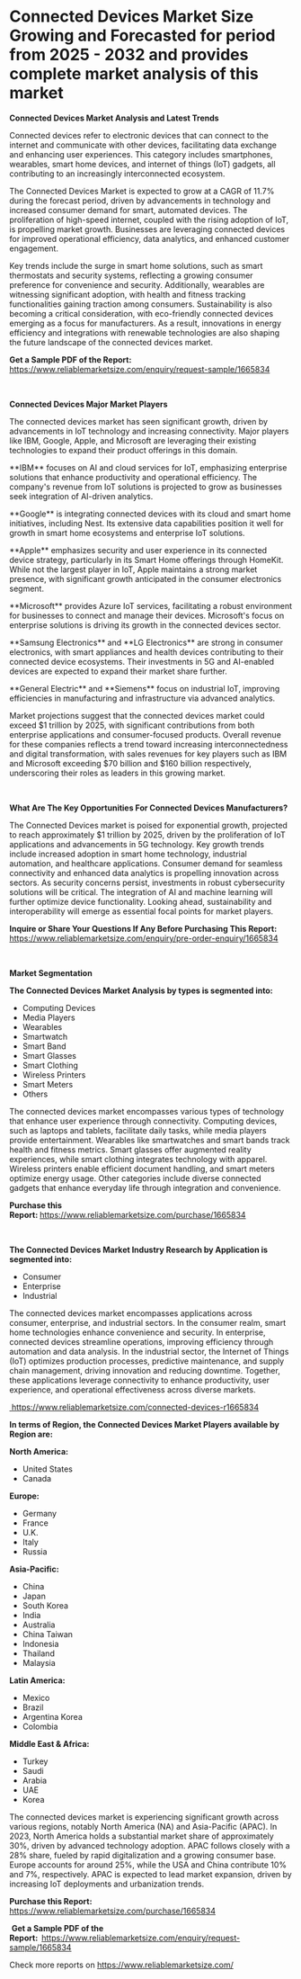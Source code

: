 <p><h1>Connected Devices Market Size Growing and Forecasted for period from 2025 - 2032 and provides complete market analysis of this market</h1></p><p><strong>Connected Devices Market Analysis and Latest Trends</strong></p>
<p><p>Connected devices refer to electronic devices that can connect to the internet and communicate with other devices, facilitating data exchange and enhancing user experiences. This category includes smartphones, wearables, smart home devices, and internet of things (IoT) gadgets, all contributing to an increasingly interconnected ecosystem.</p><p>The Connected Devices Market is expected to grow at a CAGR of 11.7% during the forecast period, driven by advancements in technology and increased consumer demand for smart, automated devices. The proliferation of high-speed internet, coupled with the rising adoption of IoT, is propelling market growth. Businesses are leveraging connected devices for improved operational efficiency, data analytics, and enhanced customer engagement.</p><p>Key trends include the surge in smart home solutions, such as smart thermostats and security systems, reflecting a growing consumer preference for convenience and security. Additionally, wearables are witnessing significant adoption, with health and fitness tracking functionalities gaining traction among consumers. Sustainability is also becoming a critical consideration, with eco-friendly connected devices emerging as a focus for manufacturers. As a result, innovations in energy efficiency and integrations with renewable technologies are also shaping the future landscape of the connected devices market.</p></p>
<p><strong>Get a Sample PDF of the Report:&nbsp;</strong> <a href="https://www.reliablemarketsize.com/enquiry/request-sample/1665834?utm_campaign=2759&utm_medium=2&utm_source=Github&utm_content=ia&utm_term=03032025&utm_id=connected-devices">https://www.reliablemarketsize.com/enquiry/request-sample/1665834</a></p>
<p>&nbsp;</p>
<p><strong>Connected Devices Major Market Players</strong></p>
<p><p>The connected devices market has seen significant growth, driven by advancements in IoT technology and increasing connectivity. Major players like IBM, Google, Apple, and Microsoft are leveraging their existing technologies to expand their product offerings in this domain.</p><p>**IBM** focuses on AI and cloud services for IoT, emphasizing enterprise solutions that enhance productivity and operational efficiency. The company's revenue from IoT solutions is projected to grow as businesses seek integration of AI-driven analytics.</p><p>**Google** is integrating connected devices with its cloud and smart home initiatives, including Nest. Its extensive data capabilities position it well for growth in smart home ecosystems and enterprise IoT solutions.</p><p>**Apple** emphasizes security and user experience in its connected device strategy, particularly in its Smart Home offerings through HomeKit. While not the largest player in IoT, Apple maintains a strong market presence, with significant growth anticipated in the consumer electronics segment.</p><p>**Microsoft** provides Azure IoT services, facilitating a robust environment for businesses to connect and manage their devices. Microsoft's focus on enterprise solutions is driving its growth in the connected devices sector.</p><p>**Samsung Electronics** and **LG Electronics** are strong in consumer electronics, with smart appliances and health devices contributing to their connected device ecosystems. Their investments in 5G and AI-enabled devices are expected to expand their market share further.</p><p>**General Electric** and **Siemens** focus on industrial IoT, improving efficiencies in manufacturing and infrastructure via advanced analytics.</p><p>Market projections suggest that the connected devices market could exceed $1 trillion by 2025, with significant contributions from both enterprise applications and consumer-focused products. Overall revenue for these companies reflects a trend toward increasing interconnectedness and digital transformation, with sales revenues for key players such as IBM and Microsoft exceeding $70 billion and $160 billion respectively, underscoring their roles as leaders in this growing market.</p></p>
<p>&nbsp;</p>
<p><strong>What Are The Key Opportunities For Connected Devices Manufacturers?</strong></p>
<p><p>The Connected Devices market is poised for exponential growth, projected to reach approximately $1 trillion by 2025, driven by the proliferation of IoT applications and advancements in 5G technology. Key growth trends include increased adoption in smart home technology, industrial automation, and healthcare applications. Consumer demand for seamless connectivity and enhanced data analytics is propelling innovation across sectors. As security concerns persist, investments in robust cybersecurity solutions will be critical. The integration of AI and machine learning will further optimize device functionality. Looking ahead, sustainability and interoperability will emerge as essential focal points for market players.</p></p>
<p><strong>Inquire or Share Your Questions If Any Before Purchasing This Report:</strong> <a href="https://www.reliablemarketsize.com/enquiry/pre-order-enquiry/1665834?utm_campaign=2759&utm_medium=2&utm_source=Github&utm_content=ia&utm_term=03032025&utm_id=connected-devices">https://www.reliablemarketsize.com/enquiry/pre-order-enquiry/1665834</a></p>
<p>&nbsp;</p>
<p><strong>Market Segmentation</strong></p>
<p><strong>The Connected Devices Market Analysis by types is segmented into:</strong></p>
<p><ul><li>Computing Devices</li><li>Media Players</li><li>Wearables</li><li>Smartwatch</li><li>Smart Band</li><li>Smart Glasses</li><li>Smart Clothing</li><li>Wireless Printers</li><li>Smart Meters</li><li>Others</li></ul></p>
<p><p>The connected devices market encompasses various types of technology that enhance user experience through connectivity. Computing devices, such as laptops and tablets, facilitate daily tasks, while media players provide entertainment. Wearables like smartwatches and smart bands track health and fitness metrics. Smart glasses offer augmented reality experiences, while smart clothing integrates technology with apparel. Wireless printers enable efficient document handling, and smart meters optimize energy usage. Other categories include diverse connected gadgets that enhance everyday life through integration and convenience.</p></p>
<p><strong>Purchase this Report:&nbsp;</strong><a href="https://www.reliablemarketsize.com/purchase/1665834?utm_campaign=2759&utm_medium=2&utm_source=Github&utm_content=ia&utm_term=03032025&utm_id=connected-devices">https://www.reliablemarketsize.com/purchase/1665834</a></p>
<p>&nbsp;</p>
<p><strong>The Connected Devices Market Industry Research by Application is segmented into:</strong></p>
<p><ul><li>Consumer</li><li>Enterprise</li><li>Industrial</li></ul></p>
<p><p>The connected devices market encompasses applications across consumer, enterprise, and industrial sectors. In the consumer realm, smart home technologies enhance convenience and security. In enterprise, connected devices streamline operations, improving efficiency through automation and data analysis. In the industrial sector, the Internet of Things (IoT) optimizes production processes, predictive maintenance, and supply chain management, driving innovation and reducing downtime. Together, these applications leverage connectivity to enhance productivity, user experience, and operational effectiveness across diverse markets.</p></p>
<p><a href="https://www.reliablemarketsize.com/connected-devices-r1665834?utm_campaign=2759&utm_medium=2&utm_source=Github&utm_content=ia&utm_term=03032025&utm_id=connected-devices">&nbsp;https://www.reliablemarketsize.com/connected-devices-r1665834</a></p>
<p><strong>In terms of Region, the Connected Devices Market Players available by Region are:</strong></p>
<p>
    <p> <strong> North America: </strong>
        <ul>
            <li>United States</li>
            <li>Canada</li>
        </ul>
        </p> 
    <p> <strong> Europe: </strong>
        <ul>
            <li>Germany</li>
            <li>France</li>
            <li>U.K.</li>
            <li>Italy</li>
            <li>Russia</li>
        </ul>
        </p> 
    <p> <strong> Asia-Pacific: </strong>
        <ul>
            <li>China</li>
            <li>Japan</li>
            <li>South Korea</li>
            <li>India</li>
            <li>Australia</li>
            <li>China Taiwan</li>
            <li>Indonesia</li>
            <li>Thailand</li>
            <li>Malaysia</li>
        </ul>
        </p> 
    <p> <strong> Latin America: </strong>
        <ul>
            <li>Mexico</li>
            <li>Brazil</li>
            <li>Argentina Korea</li>
            <li>Colombia</li>
        </ul>
        </p> 
    <p> <strong> Middle East & Africa: </strong>
        <ul>
            <li>Turkey</li>
            <li>Saudi</li>
            <li>Arabia</li>
            <li>UAE</li>
            <li>Korea</li>
        </ul>
    </p>
    </p>
<p><p>The connected devices market is experiencing significant growth across various regions, notably North America (NA) and Asia-Pacific (APAC). In 2023, North America holds a substantial market share of approximately 30%, driven by advanced technology adoption. APAC follows closely with a 28% share, fueled by rapid digitalization and a growing consumer base. Europe accounts for around 25%, while the USA and China contribute 10% and 7%, respectively. APAC is expected to lead market expansion, driven by increasing IoT deployments and urbanization trends.</p></p>
<p><strong>Purchase this Report: </strong><a href="https://www.reliablemarketsize.com/purchase/1665834?utm_campaign=2759&utm_medium=2&utm_source=Github&utm_content=ia&utm_term=03032025&utm_id=connected-devices">https://www.reliablemarketsize.com/purchase/1665834</a></p>
<p>&nbsp;<strong>Get a Sample PDF of the Report:&nbsp;&nbsp;</strong><a href="https://www.reliablemarketsize.com/enquiry/request-sample/1665834?utm_campaign=2759&utm_medium=2&utm_source=Github&utm_content=ia&utm_term=03032025&utm_id=connected-devices">https://www.reliablemarketsize.com/enquiry/request-sample/1665834</a></p>
<p><strong></strong></p>
<p>Check more reports on <a href="https://www.reliablemarketsize.com/?utm_campaign=2759&utm_medium=2&utm_source=Github&utm_content=ia&utm_term=03032025&utm_id=connected-devices">https://www.reliablemarketsize.com/</a></p>